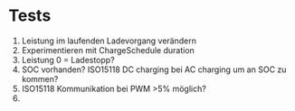 # Tests

1. Leistung im laufenden Ladevorgang verändern
2. Experimentieren mit ChargeSchedule duration
3. Leistung 0 = Ladestopp?
4. SOC vorhanden? ISO15118 DC charging bei AC charging um an SOC zu kommen?
5. ISO15118 Kommunikation bei PWM >5% möglich?
6. 